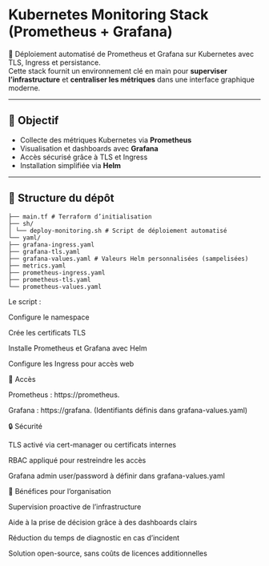 # Kubernetes Monitoring Stack (Prometheus + Grafana)

🚀 Déploiement automatisé de Prometheus et Grafana sur Kubernetes avec TLS, Ingress et persistance.  
Cette stack fournit un environnement clé en main pour **superviser l’infrastructure** et **centraliser les métriques** dans une interface graphique moderne.

---

## 🎯 Objectif
- Collecte des métriques Kubernetes via **Prometheus**
- Visualisation et dashboards avec **Grafana**
- Accès sécurisé grâce à TLS et Ingress
- Installation simplifiée via **Helm**

---

## 📂 Structure du dépôt

```text
├── main.tf # Terraform d’initialisation
├── sh/
│ └── deploy-monitoring.sh # Script de déploiement automatisé
└── yaml/
├── grafana-ingress.yaml
├── grafana-tls.yaml
├── grafana-values.yaml # Valeurs Helm personnalisées (sampelisées)
├── metrics.yaml
├── prometheus-ingress.yaml
├── prometheus-tls.yaml
└── prometheus-values.yaml
```

Le script :

Configure le namespace

Crée les certificats TLS

Installe Prometheus et Grafana avec Helm

Configure les Ingress pour accès web

🔐 Accès

Prometheus : https://prometheus.<votre-domaine>

Grafana : https://grafana.<votre-domaine>
(Identifiants définis dans grafana-values.yaml)

🔒 Sécurité

TLS activé via cert-manager ou certificats internes

RBAC appliqué pour restreindre les accès

Grafana admin user/password à définir dans grafana-values.yaml

👥 Bénéfices pour l’organisation

Supervision proactive de l’infrastructure

Aide à la prise de décision grâce à des dashboards clairs

Réduction du temps de diagnostic en cas d’incident

Solution open-source, sans coûts de licences additionnelles
